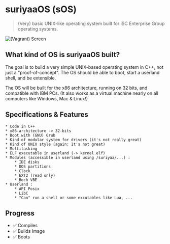 # suriyaaOS (sOS)

> (Very) basic UNIX-like operating system built for iSC Enterprise Group operating systems.


![(Vagrant) Screen](https://raw.githubusercontent.com/SamyPesse/How-to-Make-a-Computer-Operating-System/master/preview.png)


## What kind of OS is suriyaaOS built?

The	goal is	to build a very	simple UNIX-based	operating	system in	C++, not just	a	"proof-of-concept".	The	OS should	be able	to boot,	start	a	userland shell,	and	be extensible.

The	OS will	be built for the x86 architecture, running on	32 bits, and compatible	with IBM PCs. (It also works as a virtual machine nearly on all computers like Windows, Mac & Linux!)


## Specifications & Features

	* Code in C++
	* x86-architecture -> 32-bits
	* Boot with (GNU) Grub
	* Kind of modular system for drivers (it's not really great)
	* Kind of UNIX style (again: It's not great)
	* Multitasking
	* ELF executable in userland (-> kernel.elf)
	* Modules (accessible in userland using /suriyaa/...) :
		* IDE disks
		* DOS partitions
		* Clock
		* EXT2 (read only)
		* Boch VBE
	* Userland :
		* API Posix
		* LibC
		* "Can" run a shell or some excutables like Lua, ...


## Progress

  - :white_check_mark: Compiles
  - :white_check_mark: Builds Image
  - :white_check_mark: Boots
